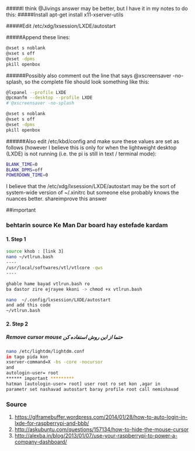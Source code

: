 #####I think @Jivings answer may be better, but I have it in my notes to do this:
#####Install apt-get install x11-xserver-utils

#####Edit /etc/xdg/lxsession/LXDE/autostart


#####Append these lines:
```bash
@xset s noblank
@xset s off
@xset -dpms
pkill openbox
```


######Possibly also comment out the line that says @xscreensaver -no-splash, so the complete file should look something like this:
```bash
@lxpanel --profile LXDE
@pcmanfm --desktop --profile LXDE
# @xscreensaver -no-splash

@xset s noblank
@xset s off
@xset -dpms
pkill openbox
```
######Also edit /etc/kbd/config and make sure these values are set as follows (however I believe this is only for when the lightweight desktop (LXDE) is not running (i.e. the pi is still in text / terminal mode):
```bash
BLANK_TIME=0
BLANK_DPMS=off
POWERDOWN_TIME=0
```

I believe that the /etc/xdg/lxsession/LXDE/autostart may be the sort of system-wide version of ~/.xinitrc but someone else probably knows the nuances better.
shareimprove this answer

##important
### behtarin source Ke Man Dar board hay estefade kardam
#### 1. Step 1
```bash
source khob : [link 3]
nano ~/vtlrun.bash
----
/usr/local/softwares/vtl/vtlcore -qws
----

ghable hame bayad vtlrun.bash ro 
ba dastor zire ejrayee kkoni -> chmod +x vtlrun.bash

nano  ~/.config/lxsession/LXDE/autostart 
and add this code 
~/vtlrun.bash
```
#### 2. Step 2
##### Remove cursor mouse  حتما از این روش استفاده کن
```bash
nano /etc/lightdm/lightdm.conf
in tago pida kon 
xserver-command=X -bs -core -nocursor
and 
autologin-user= root
****** important *********
hatman [autologin-user= root] user root ro set kon ,agar in
parametr set nashavad autostart baray profile root call nemishavad 
```
### Source 
1. https://glframebuffer.wordpress.com/2014/01/28/how-to-auto-login-in-lxde-for-raspberrypi-and-bbb/
2. http://askubuntu.com/questions/157134/how-to-hide-the-mouse-cursor
3. http://alexba.in/blog/2013/01/07/use-your-raspberrypi-to-power-a-company-dashboard/


